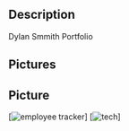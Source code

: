 ## Description
Dylan Smmith Portfolio

## Pictures
## Picture
[![employee tracker](./adding-employee.png)]
[![tech](./5-day-forecast.png)]